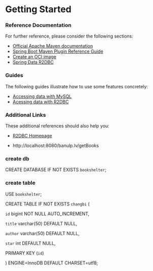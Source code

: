 # Getting Started

### Reference Documentation
For further reference, please consider the following sections:

* [Official Apache Maven documentation](https://maven.apache.org/guides/index.html)
* [Spring Boot Maven Plugin Reference Guide](https://docs.spring.io/spring-boot/docs/2.3.5.RELEASE/maven-plugin/reference/html/)
* [Create an OCI image](https://docs.spring.io/spring-boot/docs/2.3.5.RELEASE/maven-plugin/reference/html/#build-image)
* [Spring Data R2DBC](https://docs.spring.io/spring-boot/docs/2.3.5.RELEASE/reference/html/spring-boot-features.html#boot-features-r2dbc)

### Guides
The following guides illustrate how to use some features concretely:

* [Accessing data with MySQL](https://spring.io/guides/gs/accessing-data-mysql/)
* [Acessing data with R2DBC](https://spring.io/guides/gs/accessing-data-r2dbc/)

### Additional Links
These additional references should also help you:

* [R2DBC Homepage](https://r2dbc.io)

* http://localhost:8080/banulp.lv/getBooks

### create db
CREATE DATABASE IF NOT EXISTS `bookshelter`;

### create table
USE `bookshelter`;

CREATE TABLE IF NOT EXISTS `changbi` (

  `id` bigint NOT NULL AUTO_INCREMENT,
  
  `title` varchar(50) DEFAULT NULL,
  
  `author` varchar(50) DEFAULT NULL,
  
  `star` int DEFAULT NULL,
  
  PRIMARY KEY (`id`)
  
) ENGINE=InnoDB DEFAULT CHARSET=utf8;